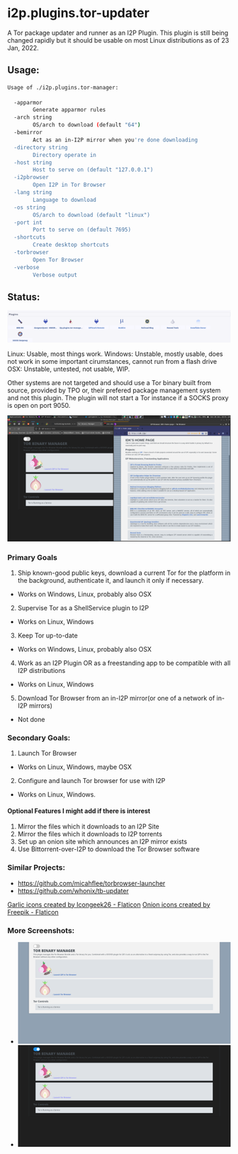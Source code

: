 # i2p.plugins.tor-updater

A Tor package updater and runner as an I2P Plugin. This plugin is
still being changed rapidly but it should be usable on most Linux
distributions as of 23 Jan, 2022.

Usage:
------

```sh
Usage of ./i2p.plugins.tor-manager:

  -apparmor
    	Generate apparmor rules
  -arch string
    	OS/arch to download (default "64")
  -bemirror
    	Act as an in-I2P mirror when you're done downloading
  -directory string
    	Directory operate in
  -host string
    	Host to serve on (default "127.0.0.1")
  -i2pbrowser
    	Open I2P in Tor Browser
  -lang string
    	Language to download
  -os string
    	OS/arch to download (default "linux")
  -port int
    	Port to serve on (default 7695)
  -shortcuts
    	Create desktop shortcuts
  -torbrowser
    	Open Tor Browser
  -verbose
    	Verbose output
```

Status:
-------

![Screenshot 2](screenshot-console.png)

Linux: Usable, most things work.
Windows: Unstable, mostly usable, does not work in some important cirumstances, cannot run from a flash drive
OSX: Unstable, untested, not usable, WIP.

Other systems are not targeted and should use a Tor binary built from source,
provided by TPO or, their prefered package management system and not this plugin.
The plugin will not start a Tor instance if a SOCKS proxy is open on port 9050.

![Screenshot](screenshot-i2pbrowser.png)

### Primary Goals

1. Ship known-good public keys, download a current Tor for the platform in the background, authenticate it, and launch it only if necessary.
 - Works on Windows, Linux, probably also OSX
2. Supervise Tor as a ShellService plugin to I2P
 - Works on Linux, Windows
3. Keep Tor up-to-date
 - Works on Windows, Linux, probably also OSX
4. Work as an I2P Plugin OR as a freestanding app to be compatible with all I2P distributions
 - Works on Linux, Windows
5. Download Tor Browser from an in-I2P mirror(or one of a network of in-I2P mirrors)
 - Not done

### Secondary Goals:

1. Launch Tor Browser
 - Works on Linux, Windows, maybe OSX
2. Configure and launch Tor browser for use with I2P
 - Works on Linux, Windows.

#### Optional Features I might add if there is interest

1. Mirror the files which it downloads to an I2P Site
2. Mirror the files which it downloads to I2P torrents
3. Set up an onion site which announces an I2P mirror exists
4. Use Bittorrent-over-I2P to download the Tor Browser software

### Similar Projects:

- https://github.com/micahflee/torbrowser-launcher
- https://github.com/whonix/tb-updater

<a href="https://www.flaticon.com/free-icons/garlic" title="garlic icons">Garlic icons created by Icongeek26 - Flaticon</a>
<a href="https://www.flaticon.com/free-icons/onion" title="onion icons">Onion icons created by Freepik - Flaticon</a>

### More Screenshots:

- ![Screenshot](screenshot.png)
- ![Screenshot](screenshot-dark.png)
